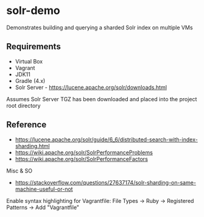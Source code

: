 # solr-demo
Demonstrates building and querying a sharded Solr index on multiple VMs

## Requirements

* Virtual Box
* Vagrant
* JDK11
* Gradle (4.x)
* Solr Server - https://lucene.apache.org/solr/downloads.html

Assumes Solr Server TGZ has been downloaded and placed into the project root directory 

## Reference

* https://lucene.apache.org/solr/guide/6_6/distributed-search-with-index-sharding.html
* https://wiki.apache.org/solr/SolrPerformanceProblems
* https://wiki.apache.org/solr/SolrPerformanceFactors

Misc & SO

* https://stackoverflow.com/questions/27637174/solr-sharding-on-same-machine-useful-or-not

Enable syntax highlighting for Vagrantfile:
File Types -> Ruby -> Registered Patterns -> Add "Vagrantfile"
